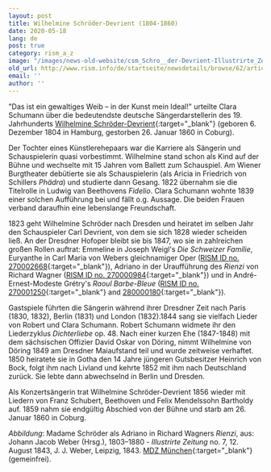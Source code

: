 ```yaml
---
layout: post
title: Wilhelmine Schröder-Devrient (1804-1860)
date: 2020-05-18
lang: de
post: true
category: rism_a_z
image: "/images/news-old-website/csm_Schro__der-Devrient-Illustrirte_Zeitung__1843__07_013_4_Adriano_9e256ca086.png"
old_url: http://www.rism.info/de/startseite/newsdetails/browse/62/article/64/wilhelmine-schroeder-devrient-1804-1860.html
email: ''
author: ''
---
```



"Das ist ein gewaltiges Weib – in der Kunst mein Ideal!" urteilte Clara Schumann über die bedeutendste deutsche Sängerdarstellerin des 19. Jahrhunderts [Wilhelmine Schröder-Devrient](https://opac.rism.info/search?View=rism&q=Schr%C3%B6der+Devrient+Wilhelmine&Language=en){:target="_blank"} (geboren 6. Dezember 1804 in Hamburg, gestorben 26. Januar 1860 in Coburg).

Der Tochter eines Künstlerehepaars war die Karriere als Sängerin und Schauspielerin quasi vorbestimmt. Wilhelmine stand schon als Kind auf der Bühne und wechselte mit 15 Jahren vom Ballett zum Schauspiel. Am Wiener Burgtheater debütierte sie als Schauspielerin (als Aricia in Friedrich von Schillers _Phädra_) und studierte dann Gesang. 1822 übernahm sie die Titelrolle in Ludwig van Beethovens _Fidelio_. Clara Schumann wohnte 1839 einer solchen Aufführung bei und fällt o.g. Aussage. Die beiden Frauen verband daraufhin eine lebenslange Freundschaft.

1823 geht Wilhelmine Schröder nach Dresden und heiratet im selben Jahr den Schauspieler Carl Devrient, von dem sie sich 1828 wieder scheiden ließ. An der Dresdner Hofoper bleibt sie bis 1847, wo sie in zahlreichen großen Rollen auftrat: Emmeline in Joseph Weigl's _Die Schweizer Familie_, Euryanthe in Carl Maria von Webers gleichnamiger Oper ([RISM ID no. 270002668](https://opac.rism.info/search?id=270002668&View=rism){:target="_blank"}), Adriano in der Uraufführung des _Rienzi_ von Richard Wagner ([RISM ID no. 270000984](https://opac.rism.info/search?id=270000984&View=rism){:target="_blank"}) und in André-Ernest-Modeste Grétry's _Raoul Barbe-Bleue_ ([RISM ID no. 270001250](https://opac.rism.info/search?id=270001250&View=rism){:target="_blank"} and [280000180](https://opac.rism.info/search?id=280000180&View=rism){:target="_blank"}).

Gastspiele führten die Sängerin während ihrer Dresdner Zeit nach Paris (1830, 1832), Berlin (1831) und London (1832).1844 sang sie vielfach Lieder von Robert und Clara Schumann. Robert Schumann widmete ihr den Liederzyklus _Dichterliebe_ op. 48. Nach einer kurzen Ehe (1847-1848) mit dem sächsischen Offizier David Oskar von Döring, nimmt Wilhelmine von Döring 1849 am Dresdner Maiaufstand teil und wurde zeitweise verhaftet. 1850 heiratete sie in Gotha den 14 Jahre jüngeren Gutsbesitzer Heinrich von Bock, folgt ihm nach Livland und kehrte 1852 mit ihm nach Deutschland zurück. Sie lebte dann abwechselnd in Berlin und Dresden.

Als Konzertsängerin trat Wilhelmine Schröder-Devrient 1856 wieder mit Liedern von Franz Schubert, Beethoven und Felix Mendelssohn Bartholdy auf. 1859 nahm sie endgültig Abschied von der Bühne und starb am 26. Januar 1860 in Coburg.


_Abbildung_: Madame Schröder als Adriano in Richard Wagners _Rienzi_, aus: Johann Jacob Weber (Hrsg.), 1803–1880 - _Illustrirte Zeitung_ no. 7, 12. August 1843, J. J. Weber, Leipzig, 1843. [MDZ München](https://commons.wikimedia.org/w/index.php?curid=34793830){:target="_blank"} (gemeinfrei).



